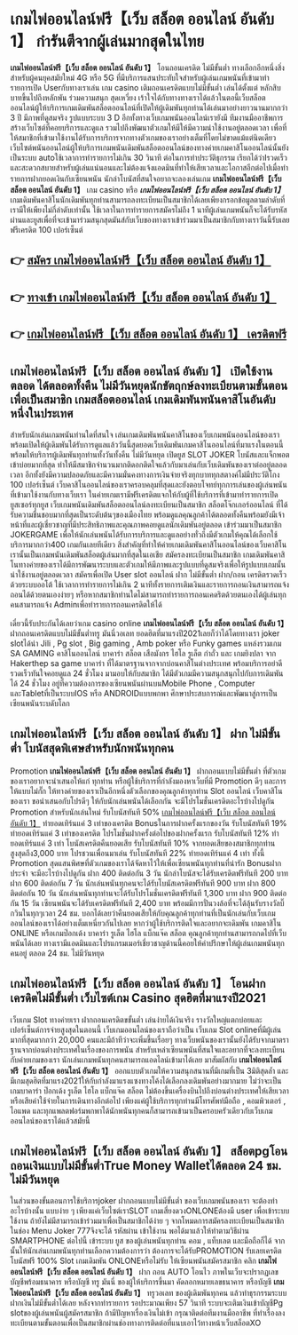 # เกมไพ่ออนไลน์ฟรี【เว็บ สล็อต ออนไลน์ อันดับ 1】  กำรันตีจากผู้เล่นมากสุดในไทย 

**เกมไพ่ออนไลน์ฟรี【เว็บ สล็อต ออนไลน์ อันดับ 1】** โอนถอนเครดิต ไม่มีขั้นต่ำ  ทางเลือกอีกหนึ่งสิ่งสำหรับผู้คนยุคสมัยใหม่ 4G หรือ 5G ที่มีบริการแสนประทับใจสำหรับผู้เล่นเกมพนันที่เข้ามาทำรายการเปิด Userกับทางเราเล่น เกม casino  เติมถอนเครดิตแบบไม่มีขั้นต่ำ เล่นได้ตั้งแต่ หลักสิบบาทขึ้นไปถึงหลักพัน ร่วมความสนุก สุดเหวี่ยง เร้าใจได้กับทางทางเราได้แล้วในตอนี้เว็บสล็อตออนไลน์ผู้ให้บริการเกมเดิมพันสล็อตออนไลน์ที่เปิดให้ผู้เดิมพันทุกท่านได้เล่นมาอย่างยาวนานมากกว่า 3 ปี มีภาพที่ดูสมจริง รูปแบบระบบ 3 D
อีกทั้งทางเว็บเกมพนันออนไลน์เรายังมี ทีมงานมืออาชีพการสร้างเว็บไซต์ที่คอยบริการและดูแล  รวมไปถึงพัฒนาตัวเกมให้มีให้มีความน่าใช้งานอยู่ตลอดเวลา เพื่อที่ให้สมาชิกที่เข้ามาใช้งานได้รับการบริการจากทางตัวเกมของเราอย่างเต็มที่โดยไม่ขาดแม้แต่นิดเดียว เว็บไซต์พนันออนไลน์ผู้ให้บริการเกมพนันเดิมพันสล็อตออนไลน์ของทางค่ายเกมคาสิโนออนไลน์นั้นยังเป็นระบบ autoใช้เวลาการทำรายการไม่เกิน 30 วินาที ต่อในการทำประวัติธุกรรม เรียกได้ว่าIรวดเร็วและสะดวกสบายสำหรับผู้เล่นแน่นอนและไม่ต้องแจ้งแอดมินที่ทำให้เสียเวลาและโอกาสอีกต่อไปเมื่อทำรายการฝากยอดเงินกับเซียนพนัน
นักล่าโบนัสที่สนใจอยากจะลองเล่นเกม **เกมไพ่ออนไลน์ฟรี【เว็บ สล็อต ออนไลน์ อันดับ 1】** เกม casino  หรือ ***เกมไพ่ออนไลน์ฟรี【เว็บ สล็อต ออนไลน์ อันดับ 1】*** เกมเดิมพันคาสิโนนักเดิมพันทุกท่านสามารถลงทะเบียนเป็นสมาชิกได้เลยเพียงกรอกข้อมูลตามลำดับที่เรามีให้เพียงไม่กี่ลำดับเท่านั้น ใช้เวลาในการทำรายการสมัครไม่ถึง 1 นาทีผู้เล่นเกมพนันก็จะได้รับรหัสผ่านและยูสเพื่อที่จะเข้ามาร่วมสนุกสุดมันส์กับเว็บของทางเราเข้าร่วมมาเป็นสมาชิกกับทางเราวันนี้รับเลยฟรีเครดิต 100 เปอร์เซ็นต์ 

## 👉 [สมัคร เกมไพ่ออนไลน์ฟรี【เว็บ สล็อต ออนไลน์ อันดับ 1】](https://archa888.com/)
## 👉 [ทางเข้า เกมไพ่ออนไลน์ฟรี【เว็บ สล็อต ออนไลน์ อันดับ 1】](https://archa888.com/)
## 👉 [เกมไพ่ออนไลน์ฟรี【เว็บ สล็อต ออนไลน์ อันดับ 1】 เครดิตฟรี](https://archa888.com/)

## เกมไพ่ออนไลน์ฟรี【เว็บ สล็อต ออนไลน์ อันดับ 1】 เปิดใช้งานตลอด ได้ตลอดทั้งคืน ไม่มีวันหยุดนักขัตฤกษ์ลงทะเบียนตามขั้นตอนเพื่อเป็นสมาชิก เกมสล็อตออนไลน์ เกมเดิมพันพนันคาสิโนอันดับหนึ่งในประเทศ

สำหรับนักเล่นเกมพนันท่านใดที่สนใจ เล่นเกมเดิมพันพนันคาสิโนของเว็บเกมพนันออนไลน์ของเราพร้อมเปิดให้ผู้เดิมพันได้รับการดูแลแล้ววันนี้สุดยอดเว็บเดิมพันเกมคาสิโนออนไลน์ที่มาแรงในตอนนี้ พร้อมให้บริการผู้เดิมพันทุกท่านทั้งวันทั้งคืน ไม่มีวันหยุด เปิดยูส SLOT JOKER โบนัสและแจ็กพอตเข้าบ่อยมากที่สุด ทำให้มีสมาชิกจำนวนมากติดอกติดใจแล้วกับมาเล่นกับเว็บเดิมพันของเราต่ออยู่ตลอดเวลา อีกทั้งยังมีความปลอดภัยและมีความมั่นคงทางการเงินจ่ายจริงทุกบาททุกสตางค์ไม่มีประวัติโกง 100 เปอร์เซ็นต์ เว็บคาสิโนออนไลน์ของเราครอบคลุมที่สุดและยังตอบโจทย์ทุกการเล่นของผู้เล่นพนันที่เข้ามาใช้งานกับทางเว็บเรา
ในค่ายเกมเรามีฟรีเครดิตแจกให้กับผู้ที่ใช้บริการที่เข้ามาทำรายการเปิดยูสเซอร์ทุกยูส เว็บเกมพนันเดิมพันสล็อตออนไลน์ลงทะเบียนเป็นสมาชิก สล็อตโจ๊กเกอร์ออนไลน์ ที่ได้รับความชื่นชอบมากที่สุดเป็นระดับต้นๆของเมืองไทย พร้อมดูแลคุณลูกค้าได้ตลอดทั้งคืนพร้อมยังมีเจ้าหน้าที่และผู้เชี่ยวชาญที่มีประสิทธิภาพและคุณภาพคอยดูแลนักเดิมพันอยู่ตลอด เข้าร่วมมาเป็นสมาชิก JOKERGAME เพื่อให้นักเล่นพนันได้รับการบริการและดูแลอย่างทั่วถึงมีตัวเกมให้คุณได้เลือกใช้บริการมากกว่า400 เกมกันเลยทีเดียว
สิ่งสำคัญที่ทำให้ค่ายเกมเดิมพันคาสิโนออนไลน์ของเว็บคาสิโนเรานั้นเป็นเกมพนันเดิมพันสล็อตผู้เล่นมากที่สุดในเอเชีย สมัครลงทะเบียนเป็นสมาชิก  เกมเดิมพันคาสิโนทางค่ายของเราได้มีการพัฒนาระบบและตัวเกมให้มีภาพและรูปแบบที่ดูสมจริงเพื่อให้รูปแบบเกมนั้นน่าใช้งานอยู่ตลอดเวลา สมัครเพื่อเปิด User slot ออนไลน์ ฝาก ไม่มีขั้นต่ำ ฝาก/ถอน เครดิตรวดเร็วด้วยระบบออโต้ ใช้เวลาการทำรายการไม่เกิน 2 นาทีทั้งรายการเติมเงินและรายการถอนเงินสามารถแจ้งถอนได้ด้วยตนเองง่ายๆ หรือหากสมาชิกท่านใดไม่สามารถทำรายการถอนเคดริตด้วยตนเองได้ผู้เล่นทุกคนสามารถแจ้ง Adminเพื่อทำรายการถอนเครดิตให้ได้

เดี๋ยวนี้รับประกันได้เลยว่าเกม casino online **เกมไพ่ออนไลน์ฟรี【เว็บ สล็อต ออนไลน์ อันดับ 1】** ฝากถอนเครดิตแบบไม่มีขั้นต่ำทรู มันนี่วอเลท ยอดฮิตที่มาแรงปี2021เลยก็ว่าได้โดยทางเรา joker slotได้นำ  Jili , Pg slot , Big gaming , Amb poker หรือ Funky games แหล่งรวมเกม SA GAMING คาสิโนออนไลน์ บาคาร่า สล็อต เสือมังกร ไฮโล รูเล็ต กำถั่ว และ เกมยิงปลา จาก Hakerthep sa game บาคาร่า ที่ได้มาตรฐานจากจากบ่อนคาสิโนต่างประเทศ พร้อมบริการอย่าดีรวดเร็วทันใจคอยดูแล 24 ชั่วโมง มามอบให้กับสมาชิก ได้มีตัวเกมมีความสนุกสนุกไปกับการเดิมพัน ได้ 24 ชั่วโมง อยู่ที่ความต้องการของเซียนพนันผ่านบนMobile Phone , Computer และTabletที่เป็นระบบIOS หรือ ANDROIDแบบพกพา ศึกษาประสบการณ์และพัฒนาสู่การเป็นเซียนพนันระบดับโลก

## เกมไพ่ออนไลน์ฟรี【เว็บ สล็อต ออนไลน์ อันดับ 1】 ฝาก ไม่มีขั้นต่ำ โบนัสสุดพิเศษสำหรับนักพนันทุกคน

 Promotion  **เกมไพ่ออนไลน์ฟรี【เว็บ สล็อต ออนไลน์ อันดับ 1】** ฝากถอนแบบไม่มีขั้นต่ำ ที่ตัวเกมของเราอยากจะนำเสนอให้แก่  ทุกท่าน หรือผู้ใช้บริการที่กำลังมองหาเว็บที่มี  Promotion ดีๆ และการให้แบบไม่กั๊ก ให้ทางค่ายของเราเป็นอีกหนึ่งตัวเลือกของคุณลูกค้าทุกท่าน Slot ออนไลน์ เว็บคาสิโนของเรา ขอนำเสนอกับโปรดีๆ ให้กับนักเล่นพนันได้เลือกกัน จะมีโปรโมชั่นเครดิตอะไรบ้างไปดูกัน
 Promotion สำหรับนักเล่นใหม่ รับโบนัสทันที 50% [เกมไพ่ออนไลน์ฟรี【เว็บ สล็อต ออนไลน์ อันดับ 1】](https://archa888.com/) ทำยอดเทิร์นแค่ 3 เท่าของเครดิต
Bonusในการฝากครั้งแรกของวัน รับโบนัสทันที 19% ทำยอดเทิร์นแค่ 3 เท่าของเครดิต
โปรโมชั่นฝากครั้งต่อไปของฝากครั้งแรก รับโบนัสทันที 12% ทำยอดเทิร์นแค่ 3 เท่า
โบนัสเครดิตคืนยอดเสีย รับโบนัสทันที 10% จากยอดเสียของสมาชิกทุกท่าน สูงสุดถึง3,000 บาท
โปรชวนเพื่อนมาเล่น รับโบนัสทันที 22% ทำยอดเทิร์นแค่ 4 เท่า
ทั้งนี้ Promotion สุดแสนพิศษที่ตัวเกมของเราได้จัดหาไว้ให้เพื่อเซียนพนันทุกท่านที่น่ารัก Bonusฝากประจำ จะมีอะไรบ้างไปดูกัน
ฝาก 400 ติดต่อกัน 3 วัน นักล่าโบนัสจะได้รับเครดิตฟรีทันที 200 บาท
ฝาก 600 ติดต่อกัน 7 วัน นักเล่นพนันทุกคนจะได้รับโบนัสเครดิตฟรีทันที 900 บาท
ฝาก 800 ติดต่อกัน 10 วัน นักเล่นพนันทุกท่านจะได้รับโปรโมชั่นเครดิตฟรีทันที 1,300 บาท
ฝาก 900 ติดต่อกัน 15 วัน เซียนพนันจะได้รับเครดิตฟรีทันที 2,400 บาท
พร้อมมีการปั่นวงล้อที่จะได้ลุ้นรับรางวัลบิ๊กวินในทุกๆเวลา 24 ชม. บอกได้เลยว่าคืนยอดเสียให้กับคุณลูกค้าทุกท่านที่เป็นนักเล่นกับเว็บเกมออนไลน์ของเราได้อย่างเต็มเหนี่ยวกันไปเลย หากว่าผู้ใช้บริการติดใจและอยากจะเดิมพัน เกมคาสิโน ONLINE หรือเกมป๊อกเด้ง บาคาร่า รูเล็ต ไฮโล แบ็กแจ๊ค สล็อต คุณลูกค้าทุกท่านสามารถกดไปที่เว็บพนันได้เลย ทางเรามีแอดมินและโปรแกรมเมอร์เชี่ยวชาญด้านนี้คอยให้คำปรึกษาให้ผู้เล่นเกมพนันทุกคนอยู่ ตลอด 24 ชม. ไม่มีวันหยุด

## เกมไพ่ออนไลน์ฟรี【เว็บ สล็อต ออนไลน์ อันดับ 1】 โอนฝากเครดิตไม่มีขั้นต่ำ  เว็บไซต์เกม Casino สุดฮิตที่มาแรงปี2021

เว็บเกม Slot ทางค่ายเรา ฝากถอนเครดิตขขั้นต่ำ เล่นง่ายได้เงินจริง รางวัลใหญ่แตกบ่อยและเปอร์เซ็นต์การจ่ายสูงสุดในตอนนี้ เว็บเกมออนไลน์ของเราถือว่าเป็น เว็บเกม Slot onlineที่มีผู้เล่นมากที่สุดมากกว่า 20,000 คนและมีถ้าทีว่าจะเพิ่มขึ้นเรื่อยๆ ทางเว็บพนันของเรานั้นยังได้รับจากมาตราฐานจากบ่อนต่างประเทศในเรื่องของการพนัน สำหรับเหล่าเซียนพนันที่สนใจและอยากที่จะลงทะเบียนกับค่ายเกมของเรา นักเล่นเกมพนันทุกคนสามารถแอดไลน์เข้ามาได้เลย
	มาสัมผัสกับ **เกมไพ่ออนไลน์ฟรี【เว็บ สล็อต ออนไลน์ อันดับ 1】** ออกแบบตัวเกมให้ความสนุกสนานที่มีเกมที่เป็น 3มิติสุดล้ำ และมีเกมสุดฮิตที่มาแรง2021ให้กับกำลังมาแรงแซงทางโค้งได้เลือกลงเดิมพันอย่างมากมาย  ไม่ว่าจะเป็นเกมบาคาร่า ป๊อกเด้ง รูเล็ต ไฮโล แบ็กแจ๊ค สล็อต ไม่ต้องขึ้นเครื่องบินไปถึงบ่อนต่างประเทศให้เสียเวลา หรือเสียค่าใช้จ่ายในการเดินทางอีกต่อไป เพียงแค่ผู้ใช้บริการทุกท่านมีโทรศัพท์มือถือ , คอมพิวเตอร์ , ไอแพด และทุกแพลตฟอร์มพกพาได้นักพนันทุกคนก็สามารถเข้ามาเป็นครอบครัวเดียวกับเว็บเกมออนไลน์ของเราได้แล้วสมัยนี้

## เกมไพ่ออนไลน์ฟรี【เว็บ สล็อต ออนไลน์ อันดับ 1】 สล็อตpgโอนถอนเงินแบบไม่มีขั้นต่ำTrue Money Walletได้ตลอด 24 ชม. ไม่มีวันหยุด

ในส่วนของขั้นตอนการใช้บริการjoker ฝากถอนแบบไม่มีขั้นต่ำ ของเว็บเกมพนันของเรา จะต้องทำอะไรบ้างนั้น แบบง่าย ๆ เพียงแค่เว็บไซต์เราSLOT เกมเสี่ยงดวงONLONEต้องมี user เพื่อเข้าระบบใช้งาน ถ้ายังไม่มีสามารถเข้าร่วมมาเพื่อเป็นสมาชิกได้ง่าย ๆ จากโหมดการสมัครลงทะเบียนเป็นสมาชิกในช่อง Menu Joker 777จึงจะได้ รหัสผ่าน เข้าใช้งาน พอได้มาแล้วให้ทำตามวิธีผ่าน SMARTPHONE ต่อไปนี้
เข้าระบบ ยูส  ของผู้เล่นพนันทุกท่าน คอม , แท็บเลต และมือถือก็ได้
จากนั้นให้นักเล่นเกมพนันทุกท่านเลือกความต้องการว่า ต้องการจะได้รับPROMOTION รับเลยเครดิตโบนัสฟรี 100% Slot เกมเดิมพัน ONLONEหรือไม่รับ
ให้เซียนพนันสมัครสมาชิก คลิก **เกมไพ่ออนไลน์ฟรี【เว็บ สล็อต ออนไลน์ อันดับ 1】** ฝาก ถอน AUTO โอนไว ภาพในเว็บจะปรากฏเลขบัญชีพร้อมธนาคาร หรือบัญชี ทรู มันนี่ ของผู้ให้บริการขึ้นมา
คัดลอกหมายเลขธนาคาร หรือบัญชี **เกมไพ่ออนไลน์ฟรี【เว็บ สล็อต ออนไลน์ อันดับ 1】** ทรูวอเลท ของผู้เดิมพันทุกคน แล้วทำธุรกรรมระบบฝากเงินไม่มีขั้นต่ำได้เลย
หลังจากทำรายการ รอประมาณเพียง 57 วินาที ระบบจะเติมเงินเข้าบัญชีPg slotของผู้เล่นพนันผู้สมัครสมาชิก
ถ้ามีปัญหาเรื่องเงินไม่เข้า กรุณาติดต่อทีมงานมืออาชีพ ที่ทำเรื่องลงทะเบียนตามขั้นตอนเพื่อเป็นสมาชิกผ่านช่องทางการติดต่อที่แนบเอาไว้ทางหน้าเว็บสล็อตXO


